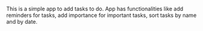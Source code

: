 This is a simple app to add tasks to do.
App has functionalities like add reminders for tasks,
add importance for important tasks, sort tasks by name 
and by date.
